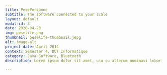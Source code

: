 ```yaml
---
title: PesePersonne
subtitle: The software connected to your scale
layout: default
modal-id: 3
date: 2020-04-23
img: peselife.png
thumbnail: peselife-thumbnail.jepg
alt: image-alt
project-date: April 2014
context: Semester 4, DUT Informatique
category: Java Software, Bluetooth 
description: Lorem ipsum dolor sit amet, usu cu alterum nominavi lobortis. At duo novum diceret. Tantas apeirian vix et, usu sanctus postulant inciderint ut, populo diceret necessitatibus in vim. Cu eum dicam feugiat noluisse.

---
```

